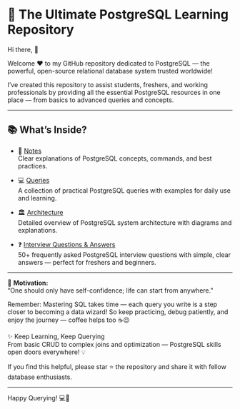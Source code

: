 # 🐘 The Ultimate PostgreSQL Learning Repository

Hi there, 🙌

Welcome ❤️ to my GitHub repository dedicated to PostgreSQL — the powerful, open-source relational database system trusted worldwide!

I’ve created this repository to assist students, freshers, and working professionals by providing all the essential PostgreSQL resources in one place — from basics to advanced queries and concepts.

---

## 📚 What’s Inside?

- 📓 [Notes](./Notes.md)  
  Clear explanations of PostgreSQL concepts, commands, and best practices.

- 💻 [Queries](./Queries.md)  
  A collection of practical PostgreSQL queries with examples for daily use and learning.

- 🏛 [Architecture](./Architecture.md)  
  Detailed overview of PostgreSQL system architecture with diagrams and explanations.

- ❓ [Interview Questions & Answers](./Interview-QA.md)  
  50+ frequently asked PostgreSQL interview questions with simple, clear answers — perfect for freshers and beginners.

---

🌟 **Motivation:**  
“One should only have self-confidence; life can start from anywhere.”

Remember: Mastering SQL takes time — each query you write is a step closer to becoming a data wizard! So keep practicing, debug patiently, and enjoy the journey — coffee helps too ☕😉

✨ Keep Learning, Keep Querying  
From basic CRUD to complex joins and optimization — PostgreSQL skills open doors everywhere! 💡

If you find this helpful, please star ⭐ the repository and share it with fellow database enthusiasts.

---

Happy Querying! 💻🚀

